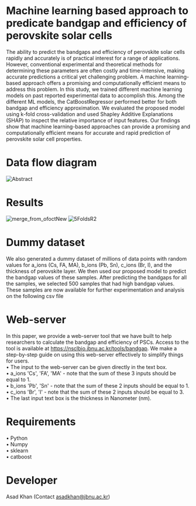 # Machine learning based approach to predicate bandgap and efficiency of perovskite solar cells

The ability to predict the bandgaps and efficiency of perovskite solar cells rapidly and accurately is of practical interest for a range of applications. However, conventional experimental and theoretical methods for determining these parameters are often costly and time-intensive, making accurate predictions a critical yet challenging problem. A machine learning-based approach offers a promising and computationally efficient means to address this problem. In this study, we trained different machine learning models on past reported experimental data to accomplish this. Among the different ML models, the CatBoostRegressor performed better for both bandgap and efficiency approximation. We evaluated the proposed model using k-fold cross-validation and used Shapley Additive Explanations (SHAP) to inspect the relative importance of input features. Our findings show that machine learning-based approaches can provide a promising and computationally efficient means for accurate and rapid prediction of perovskite solar cell properties.

# Data flow diagram
![Abstract](https://user-images.githubusercontent.com/94437138/236134410-b1a78779-1bb7-48c3-97f1-a6f561c68abf.png)

# Results 
![merge_from_ofoctNew](https://user-images.githubusercontent.com/94437138/236134654-7b1f07ba-cd90-469e-b035-7bb27d6cc4a7.jpg)
![5FoldsR2](https://user-images.githubusercontent.com/94437138/236134681-ffb5a061-edce-4225-94f3-bf83d5cc5ac1.png)

# Dummy dataset
We also generated a dummy dataset of millions of data points with random values for a_ions (Cs, FA, MA), b_ions (Pb, Sn), c_ions (Br, I), and the thickness of perovskite layer. We then used our proposed model to predict the bandgap values of these samples. After predicting the bandgaps for all the samples, we selected 500 samples that had high bandgap values. These samples are now available for further experimentation and analysis on the following csv file


# Web-server
In this paper, we provide a web-server tool that we have built to help researchers to calculate the bandgap and efficiency of PSCs. Access to the tool is available at https://nsclbio.jbnu.ac.kr/tools/bandgap. We make a step-by-step guide on using this web-server effectively to simplify things for users.<br>
•	The input to the web-server can be given directly in the text box. <br>
•	a_ions 'Cs', 'FA', 'MA' - note that the sum of these 3 inputs should be equal to 1.<br>
•	b_ions 'Pb', 'Sn' - note that the sum of these 2 inputs should be equal to 1.<br>
•	c_ions 'Br', 'I' - note that the sum of these 2 inputs should be equal to 3.<br>
•	The last input text box is the thickness in Nanometer (nm).

# Requirements
•	Python <br>
•	Numpy <br>
•	sklearn <br>
•	catboost <br>

# Developer
Asad Khan (Contact asadkhan@jbnu.ac.kr)
